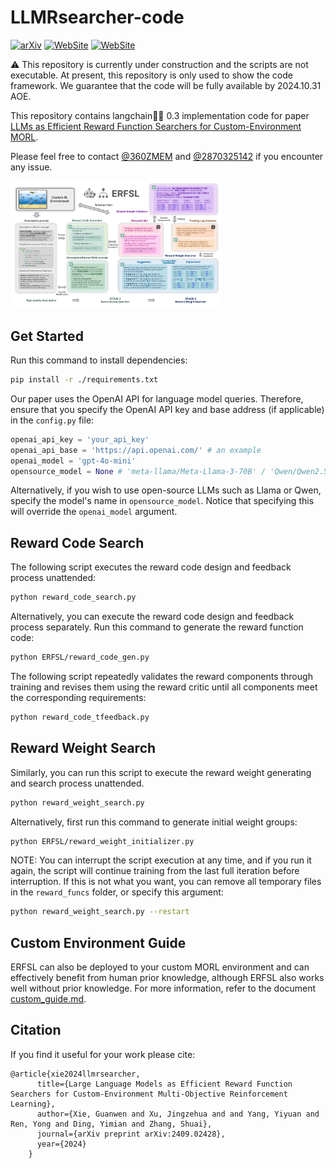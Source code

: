 # LLMRsearcher-code

[![arXiv](https://img.shields.io/badge/arXiv-2409.02428-b31b1b.svg)](https://arxiv.org/abs/2409.02428)  [![WebSite](https://img.shields.io/badge/GitHub_Page-Supp_Material-77DDFF.svg)](https://360zmem.github.io/LLMRsearcher) [![WebSite](https://img.shields.io/github/last-commit/360ZMEM/LLMRsearcher-code?color=green)](https://360zmem.github.io/LLMRsearcher)

⚠ This repository is currently under construction and the scripts are not executable. At present, this repository is only used to show the code framework. We guarantee that the code will be fully available by 2024.10.31 AOE.

This repository contains langchain🦜️🔗 0.3 implementation code for paper [LLMs as Efficient Reward Function Searchers for Custom-Environment MORL](https://360zmem.github.io/LLMRsearcher). 

Please feel free to contact [@360ZMEM](mailto:gwxie360@outlook.com) and [@2870325142](mailto:xjzh23@mails.tsinghua.edu.cn) if you encounter any issue.

<img src="paper/llmrsearcher.png" alt="llmrsearcher" style="zoom: 33%;" />

## Get Started

Run this command to install dependencies:

```bash
pip install -r ./requirements.txt
```

Our paper uses the OpenAI API for language model queries. Therefore, ensure that you specify the OpenAI API key and base address (if applicable) in the `config.py` file:

```python
openai_api_key = 'your_api_key'
openai_api_base = 'https://api.openai.com/' # an example
openai_model = 'gpt-4o-mini'
opensource_model = None # 'meta-llama/Meta-Llama-3-70B' / 'Qwen/Qwen2.5-72B' ...
```

Alternatively, if you wish to use open-source LLMs such as Llama or Qwen, specify the model's name in `opensource_model`. Notice that specifying this will override the `openai_model` argument.

## Reward Code Search

The following script executes the reward code design and feedback process unattended:

```bash
python reward_code_search.py
```

Alternatively, you can execute the reward code design and feedback process separately. Run this command to generate the reward function code:

```bash
python ERFSL/reward_code_gen.py
```

The following script repeatedly validates the reward components through training and revises them using the reward critic until all components meet the corresponding requirements:

```bash
python reward_code_tfeedback.py
```

## Reward Weight Search

Similarly, you can run this script to execute the reward weight generating and search process unattended.

```bash
python reward_weight_search.py
```

Alternatively, first run this command to generate initial weight groups:

```bash
python ERFSL/reward_weight_initializer.py
```

NOTE: You can interrupt the script execution at any time, and if you run it again, the script will continue training from the last full iteration before interruption. If this is not what you want, you can remove all temporary files in the `reward_funcs` folder, or specify this argument:

```bash
python reward_weight_search.py --restart
```

## Custom Environment Guide

ERFSL can also be deployed to your custom MORL environment and can effectively benefit from human prior knowledge, although ERFSL also works well without prior knowledge. For more information, refer to the document [custom_guide.md](custom_guide.md).

## Citation

If you find it useful for your work please cite:
```
@article{xie2024llmrsearcher,
      title={Large Language Models as Efficient Reward Function Searchers for Custom-Environment Multi-Objective Reinforcement Learning},
      author={Xie, Guanwen and Xu, Jingzehua and and Yang, Yiyuan and Ren, Yong and Ding, Yimian and Zhang, Shuai},
      journal={arXiv preprint arXiv:2409.02428},
      year={2024}
    }
```




